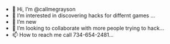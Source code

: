 - 👋 Hi, I’m @callmegrayson
- 👀 I’m interested in discovering hacks for differnt games ...
- 🌱 I’m new
- 💞️ I’m looking to collaborate with more people trying to hack...
- 📫 How to reach me call 734-654-2481...

<!---
callmegrayson/callmegrayson is a ✨ special ✨ repository because its `README.md` (this file) appears on your GitHub profile.
You can click the Preview link to take a look at your changes.
--->
